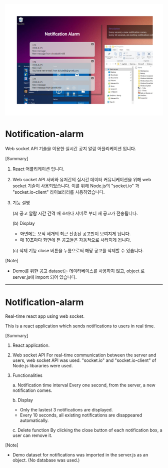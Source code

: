 <div align="center">	
    <img src="Notification-alarm.png" width="800px"</img> 
</div>	


# Notification-alarm

Web socket API 기술을 이용한 실시간 공지 알람 어플리케이션 입니다. 

[Summary]

1) React 어플리케이션 입니다.

2) Web socket API
  서버와 유저간의 실시간 데이터 커뮤니케이션을 위해 web socket 기술이 사용되었습니다. 
  이를 위해 Node.js의 "socket.io" 과 "socket.io-client" 라이브러리를 사용하였습니다.

3) 기능 설명
  
    (a) 공고 알람 시간 간격
       매 초마다 서버로 부터 새 공고가 전송됩니다.
  
    (b) Display
      - 화면에는 오직 세개의 최근 전송된 공고만이 보여지게 됩니다.
      - 매 10초마다 화면에 뜬 공고들은 자동적으로 사라지게 됩니다.
  
    (c) 삭제 기능
       close 버튼을 누름으로써 해당 공고를 삭제할 수 있습니다.


[Note]
- Demo를 위한 공고 dataset는 데이타베이스를 사용하지 않고, object 로 server.js에 import 되어 있습니다.


----------------------------------------------------------------------------------------------------------------------------------------


# Notification-alarm

Real-time react app using web socket. 

This is a react application which sends notifications to users in real time.


[Summary]

1) React application.

2) Web socket API
  For real-time communication between the server and users, web socket API was used. 
  "socket.io" and "socket.io-client" of Node.js libararies were used.

3) Functionalities
  
     a. Notification time interval
      Every one second, from the server, a new notification comes. 
  
     b. Display
      - Only the lastest 3 notifications are displayed. 
      - Every 10 seconds, all existing notifications are disappeared automatically.
  
     c. Delete function
       By clicking the close button of each notification box, a user can remove it.


[Note]
- Demo dataset for notifications was imported in the server.js as an object. (No database was used.)

